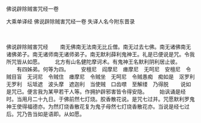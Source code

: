 佛说辟除贼害咒经一卷


大乘单译经
佛说辟除贼害咒经一卷
失译人名今附东晋录


　　

佛说辟除贼害咒经
　　南无佛南无法南无比丘僧。南无过去七佛。南无诸佛南无诸佛弟子。南无诸师南无诸师弟子。南无默利薛利鬼神王。礼是已便说是咒。令我所咒皆从如愿。
　　北方有山名健陀摩诃术。有鬼神王名默利阴利居止彼。
　　有四姊弟。何等为四。
　　安檀尼　阎摩尼　瘗摩尼　无呵尼　安檀尼　令贼目盲　无诃尼　令贼住　瘗摩尼　令贼坐　无呵尼　令贼愚痴　痴如是　沤罗利　无罗利　坛坻遮　波头摩　遮迦利　当使贼　口齿噤　至解缕　乃得脱
　　说如是咒已。便言我为某甲若干人等。作拥护辟邪害皆令得安隐。
　　始讽诵是经时。当用月二十九日。于佛前然七灯烧。胶香散花说。是咒七过并。咒愿默利罗鬼神王使得福德亦。为然灯烧香散花复为鬼子母然七灯烧香散花亦。当说是经七过后。咒乃告当如是语即。从如愿。

 
